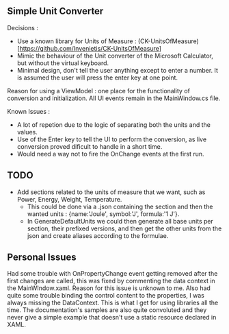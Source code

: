 ﻿Simple Unit Converter
--------------------------------

Decisions :
- Use a known library for Units of Measure : (CK-UnitsOfMeasure)[https://github.com/Invenietis/CK-UnitsOfMeasure]
- Mimic the behaviour of the Unit converter of the Microsoft Calculator, but without the virtual keyboard.
- Minimal design, don't tell the user anything except to enter a number. It is assumed the user will press the enter key at one point.

Reason for using a ViewModel : one place for the functionality of conversion and initialization.
All UI events remain in the MainWindow.cs file.

Known Issues :
- A lot of repetion due to the logic of separating both the units and the values.
- Use of the Enter key to tell the UI to perform the conversion, as live conversion proved dificult to handle in a short time.
- Would need a way not to fire the OnChange events at the first run.

TODO
-------------
- Add sections related to the units of measure that we want, such as Power, Energy, Weight, Temperature.
  - This could be done via a .json containing the section and then the wanted units : {name:'Joule', symbol:'J', formula:'1 J'}.
  - In GenerateDefaultUnits we could then generate all base units per section, their prefixed versions, and then get the other units from the json and create aliases according to the formulae.

Personal Issues
-------------
Had some trouble with OnPropertyChange event getting removed after the first changes are called, this was fixed by commenting the data context in the MainWIndow.xaml. Reason for this issue is unknown to me.
Also had quite some trouble binding the control content to the properties, I was always missing the DataContext. This is what I get for using libraries all the time. The documentation's samples are also quite convoluted and they never give a simple example that doesn't use a static resource declared in XAML.
